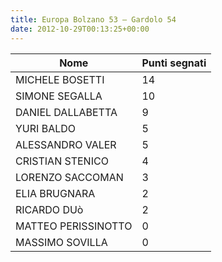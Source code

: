 ```yaml
---
title: Europa Bolzano 53 – Gardolo 54
date: 2012-10-29T00:13:25+00:00
---
```

| **Nome** | **Punti segnati** |
| -------- | ----------------- |
| MICHELE BOSETTI | 14 |
| SIMONE SEGALLA | 10 |
| DANIEL DALLABETTA | 9 |
| YURI BALDO | 5 |
| ALESSANDRO VALER | 5 |
| CRISTIAN STENICO | 4 |
| LORENZO SACCOMAN | 3 |
| ELIA BRUGNARA | 2 |
| RICARDO DUò | 2 |
| MATTEO PERISSINOTTO | 0 |
| MASSIMO SOVILLA | 0 |